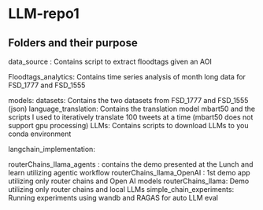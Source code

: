 # LLM-repo1

## Folders and their purpose
data_source : Contains script to extract floodtags given an AOI

Floodtags_analytics: Contains time series analysis of month long data for FSD_1777 and FSD_1555

models: 
datasets: Contains the two datasets from FSD_1777 and FSD_1555 (json)
language_translation: Contains the translation model mbart50 and the scripts I used to iteratively translate 100 tweets at a time (mbart50 does not support gpu processing)
LLMs: Contains scripts to download LLMs to you conda environment

langchain_implementation:

routerChains_llama_agents : contains the demo presented at the Lunch and learn utilizing agentic workflow
routerChains_llama_OpenAI : 1st demo app utilizing only router chains and Open AI models
routerChains_llama: Demo utilizing only router chains and local LLMs
simple_chain_experiments: Running experiments using wandb and RAGAS for auto LLM eval